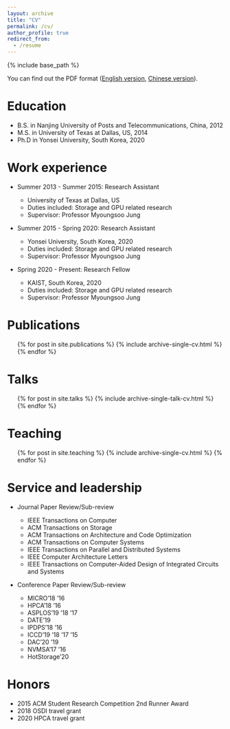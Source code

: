 ```yaml
---
layout: archive
title: "CV"
permalink: /cv/
author_profile: true
redirect_from:
  - /resume
---
```


{% include base_path %}

You can find out the PDF format ([English version](https://github.com/jiezhang-camel/jiezhang-camel.github.io/blob/master/Jie-CV-US.pdf), [Chinese version](https://github.com/jiezhang-camel/jiezhang-camel.github.io/blob/master/Jie-CV-China.pdf)).

Education
======
* B.S. in Nanjing University of Posts and Telecommunications, China, 2012
* M.S. in University of Texas at Dallas, US, 2014
* Ph.D in Yonsei University, South Korea, 2020

Work experience
======
* Summer 2013 - Summer 2015: Research Assistant
  * University of Texas at Dallas, US
  * Duties included: Storage and GPU related research
  * Supervisor: Professor Myoungsoo Jung

* Summer 2015 - Spring 2020: Research Assistant
  * Yonsei University, South Korea, 2020
  * Duties included: Storage and GPU related research
  * Supervisor: Professor Myoungsoo Jung

* Spring 2020 - Present: Research Fellow
  * KAIST, South Korea, 2020
  * Duties included: Storage and GPU related research
  * Supervisor: Professor Myoungsoo Jung
  
<!-- Skills
======
* Skill 1
* Skill 2
  * Sub-skill 2.1
  * Sub-skill 2.2
  * Sub-skill 2.3
* Skill 3 -->

Publications
======
  <ul>{% for post in site.publications %}
    {% include archive-single-cv.html %}
  {% endfor %}</ul>
  
Talks
======
  <ul>{% for post in site.talks %}
    {% include archive-single-talk-cv.html %}
  {% endfor %}</ul>
  
Teaching
======
  <ul>{% for post in site.teaching %}
    {% include archive-single-cv.html %}
  {% endfor %}</ul>
  
Service and leadership
======
* Journal Paper Review/Sub-review
  * IEEE Transactions on Computer
  * ACM Transactions on Storage
  * ACM Transactions on Architecture and Code Optimization
  * ACM Transactions on Computer Systems
  * IEEE Transactions on Parallel and Distributed Systems
  * IEEE Computer Architecture Letters
  * IEEE Transactions on Computer-Aided Design of Integrated Circuits and Systems

* Conference Paper Review/Sub-review
  * MICRO’18 ’16
  * HPCA’18 ’16
  * ASPLOS’19 ’18 ’17
  * DATE’19
  * IPDPS’18 ’16
  * ICCD’19 ’18 ’17 ’15
  * DAC’20 ’19
  * NVMSA’17 ’16
  * HotStorage’20

Honors
======
* 2015 ACM Student Research Competition 2nd Runner Award
* 2018 OSDI travel grant
* 2020 HPCA travel grant
